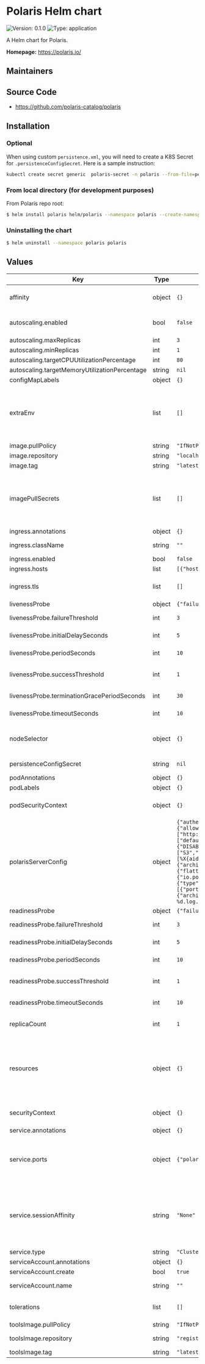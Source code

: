 <!---
  This README.md file was generated with:
  https://github.com/norwoodj/helm-docs
  Do not modify the README.md file directly, please modify README.md.gotmpl instead.
  To re-generate the README.md file, install helm-docs then run from the repo root:
  helm-docs --chart-search-root=helm
-->

# Polaris Helm chart

![Version: 0.1.0](https://img.shields.io/badge/Version-0.1.0-informational?style=flat-square) ![Type: application](https://img.shields.io/badge/Type-application-informational?style=flat-square)

A Helm chart for Polaris.

**Homepage:** <https://polaris.io/>

## Maintainers

## Source Code

* <https://github.com/polaris-catalog/polaris>

## Installation

### Optional

When using custom `persistence.xml`, you will need to create a K8S Secret for `.persistenceConfigSecret`. Here is a sample instruction:
```bash
kubectl create secret generic  polaris-secret -n polaris --from-file=persistence.xml
```

### From local directory (for development purposes)

From Polaris repo root:

```bash
$ helm install polaris helm/polaris --namespace polaris --create-namespace
```

### Uninstalling the chart

```bash
$ helm uninstall --namespace polaris polaris
```

## Values

| Key | Type | Default | Description |
|-----|------|---------|-------------|
| affinity | object | `{}` | Affinity and anti-affinity for polaris pods. See https://kubernetes.io/docs/concepts/scheduling-eviction/assign-pod-node/#affinity-and-anti-affinity. |
| autoscaling.enabled | bool | `false` | Specifies whether automatic horizontal scaling should be enabled. Do not enable this when using ROCKSDB version store type. |
| autoscaling.maxReplicas | int | `3` | The maximum number of replicas to maintain. |
| autoscaling.minReplicas | int | `1` | The minimum number of replicas to maintain. |
| autoscaling.targetCPUUtilizationPercentage | int | `80` | Optional; set to zero or empty to disable. |
| autoscaling.targetMemoryUtilizationPercentage | string | `nil` | Optional; set to zero or empty to disable. |
| configMapLabels | object | `{}` | Additional Labels to apply to polaris configmap. |
| extraEnv | list | `[]` | Advanced configuration via Environment Variables. Extra environment variables to add to the Polaris server container. You can pass here any valid EnvVar object: https://kubernetes.io/docs/reference/generated/kubernetes-api/v1.27/#envvar-v1-core This can be useful to get configuration values from Kubernetes secrets or config maps. |
| image.pullPolicy | string | `"IfNotPresent"` | The image pull policy. |
| image.repository | string | `"localhost:5001/polaris"` | The image repository to pull from. |
| image.tag | string | `"latest"` | The image tag. |
| imagePullSecrets | list | `[]` | References to secrets in the same namespace to use for pulling any of the images used by this chart. Each entry is a LocalObjectReference to an existing secret in the namespace. The secret must contain a .dockerconfigjson key with a base64-encoded Docker configuration file. See https://kubernetes.io/docs/tasks/configure-pod-container/pull-image-private-registry/ for more information. |
| ingress.annotations | object | `{}` | Annotations to add to the ingress. |
| ingress.className | string | `""` | Specifies the ingressClassName; leave empty if you don't want to customize it |
| ingress.enabled | bool | `false` | Specifies whether an ingress should be created. |
| ingress.hosts | list | `[{"host":"chart-example.local","paths":[]}]` | A list of host paths used to configure the ingress. |
| ingress.tls | list | `[]` | A list of TLS certificates; each entry has a list of hosts in the certificate, along with the secret name used to terminate TLS traffic on port 443. |
| livenessProbe | object | `{"failureThreshold":3,"initialDelaySeconds":5,"periodSeconds":10,"successThreshold":1,"terminationGracePeriodSeconds":30,"timeoutSeconds":10}` | Configures the liveness probe for polaris pods. |
| livenessProbe.failureThreshold | int | `3` | Minimum consecutive failures for the probe to be considered failed after having succeeded. Minimum value is 1. |
| livenessProbe.initialDelaySeconds | int | `5` | Number of seconds after the container has started before liveness probes are initiated. Minimum value is 0. |
| livenessProbe.periodSeconds | int | `10` | How often (in seconds) to perform the probe. Minimum value is 1. |
| livenessProbe.successThreshold | int | `1` | Minimum consecutive successes for the probe to be considered successful after having failed. Minimum value is 1. |
| livenessProbe.terminationGracePeriodSeconds | int | `30` | Optional duration in seconds the pod needs to terminate gracefully upon probe failure. Minimum value is 1. |
| livenessProbe.timeoutSeconds | int | `10` | Number of seconds after which the probe times out. Minimum value is 1. |
| nodeSelector | object | `{}` | Node labels which must match for the polaris pod to be scheduled on that node. See https://kubernetes.io/docs/concepts/scheduling-eviction/assign-pod-node/#nodeselector. |
| persistenceConfigSecret | string | `nil` | The secret name to pull persistence.xml from (ensure the key name is 'persistence.xml') |
| podAnnotations | object | `{}` | Annotations to apply to polaris pods. |
| podLabels | object | `{}` | Additional Labels to apply to polaris pods. |
| podSecurityContext | object | `{}` | Security context for the polaris pod. See https://kubernetes.io/docs/tasks/configure-pod-container/security-context/. |
| polarisServerConfig | object | `{"authenticator":{"class":"io.polaris.service.auth.TestInlineBearerTokenPolarisAuthenticator"},"callContextResolver":{"type":"default"},"cors":{"allowed-credentials":true,"allowed-headers":["*"],"allowed-methods":["PATCH","POST","DELETE","GET","PUT"],"allowed-origins":["http://localhost:8080"],"allowed-timing-origins":["http://localhost:8080"],"exposed-headers":["*"],"preflight-max-age":600},"defaultRealms":["default-realm"],"featureConfiguration":{"DISABLE_TOKEN_GENERATION_FOR_USER_PRINCIPALS":true,"ENFORCE_PRINCIPAL_CREDENTIAL_ROTATION_REQUIRED_CHECKING":false,"SUPPORTED_CATALOG_STORAGE_TYPES":["S3","GCS","AZURE","FILE"]},"logging":{"appenders":[{"logFormat":"%-5p [%d{ISO8601} - %-6r] [%t] [%X{aid}%X{sid}%X{tid}%X{wid}%X{oid}%X{srv}%X{job}%X{rid}] %c{30}: %m %kvp%n%ex","threshold":"ALL","type":"console"},{"archivedFileCount":14,"archivedLogFilenamePattern":"./logs/polaris-%d.log.gz","currentLogFilename":"./logs/polaris.log","layout":{"flattenKeyValues":false,"includeKeyValues":true,"type":"polaris"},"threshold":"ALL","type":"file"}],"level":"INFO","loggers":{"io.polaris":"DEBUG","org.apache.iceberg.rest":"DEBUG"}},"metaStoreManager":{"type":"in-memory"},"oauth2":{"type":"test"},"realmContextResolver":{"type":"default"},"server":{"adminConnectors":[{"port":8182,"type":"http"}],"applicationConnectors":[{"port":8181,"type":"http"}],"maxThreads":200,"minThreads":10,"requestLog":{"appenders":[{"type":"console"},{"archive":true,"archivedFileCount":14,"archivedLogFilenamePattern":"./logs/requests-%d.log.gz","currentLogFilename":"./logs/request.log","type":"file"}]}}}` | Configures for polaris-server.yml |
| readinessProbe | object | `{"failureThreshold":3,"initialDelaySeconds":5,"periodSeconds":10,"successThreshold":1,"timeoutSeconds":10}` | Configures the readiness probe for polaris pods. |
| readinessProbe.failureThreshold | int | `3` | Minimum consecutive failures for the probe to be considered failed after having succeeded. Minimum value is 1. |
| readinessProbe.initialDelaySeconds | int | `5` | Number of seconds after the container has started before readiness probes are initiated. Minimum value is 0. |
| readinessProbe.periodSeconds | int | `10` | How often (in seconds) to perform the probe. Minimum value is 1. |
| readinessProbe.successThreshold | int | `1` | Minimum consecutive successes for the probe to be considered successful after having failed. Minimum value is 1. |
| readinessProbe.timeoutSeconds | int | `10` | Number of seconds after which the probe times out. Minimum value is 1. |
| replicaCount | int | `1` | The number of replicas to deploy (horizontal scaling). Beware that replicas are stateless; don't set this number > 1 when using in-memory meta store manager. |
| resources | object | `{}` | Configures the resources requests and limits for polaris pods. We usually recommend not to specify default resources and to leave this as a conscious choice for the user. This also increases chances charts run on environments with little resources, such as Minikube. If you do want to specify resources, uncomment the following lines, adjust them as necessary, and remove the curly braces after 'resources:'. |
| securityContext | object | `{}` | Security context for the polaris container. See https://kubernetes.io/docs/tasks/configure-pod-container/security-context/. |
| service.annotations | object | `{}` | Annotations to add to the service. |
| service.ports | object | `{"polaris-metrics":8182,"polaris-service":8181}` | The ports the service will listen on. Two ports are required: one for the Polaris service and one for the metrics API. Other ports can be declared as needed. The metrics port is handled differently from other ports as a dedicated headless service is created for it. Note: port names must be unique and no more than 15 characters long. |
| service.sessionAffinity | string | `"None"` | The session affinity for the service. Valid values are: None, ClientIP. ClientIP enables sticky sessions based on the client's IP address. This is generally beneficial to Polaris deployments, but some testing may be required in order to make sure that the load is distributed evenly among the pods. Also, this setting affects only internal clients, not external ones. If Ingress is enabled, it is recommended to set sessionAffinity to None. |
| service.type | string | `"ClusterIP"` | The type of service to create. |
| serviceAccount.annotations | object | `{}` | Annotations to add to the service account. |
| serviceAccount.create | bool | `true` | Specifies whether a service account should be created. |
| serviceAccount.name | string | `""` | The name of the service account to use. If not set and create is true, a name is generated using the fullname template. |
| tolerations | list | `[]` | A list of tolerations to apply to polaris pods. See https://kubernetes.io/docs/concepts/scheduling-eviction/taint-and-toleration/. |
| toolsImage.pullPolicy | string | `"IfNotPresent"` | The image pull policy. |
| toolsImage.repository | string | `"registry.access.redhat.com/ubi9/openjdk-21"` | The image repository to pull from (must have jar binary included). |
| toolsImage.tag | string | `"latest"` | The image tag. |